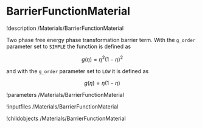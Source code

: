 
# BarrierFunctionMaterial
!description /Materials/BarrierFunctionMaterial

Two phase free energy phase transformation barrier term.
With the `g_order` parameter set to `SIMPLE` the function is defined as

$$
g(\eta) = \eta^2(1-\eta)^2
$$

and with the  `g_order` parameter set to `LOW` it is defined as

$$
g(\eta) = \eta(1-\eta)
$$


!parameters /Materials/BarrierFunctionMaterial

!inputfiles /Materials/BarrierFunctionMaterial

!childobjects /Materials/BarrierFunctionMaterial
